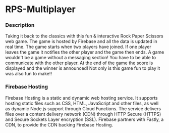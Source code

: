 # **RPS-Multiplayer**

### **Description**

Taking it back to the classics with this fun & interactive Rock Paper Scissors web game. The game is hosted by Firebase and all the data is updated in real time. The game starts when two players have joined. If one player leaves the game it notifies the other player and the game then ends. A game wouldn't be a game without a messaging section! You have to be able to communicate with the other player. At the end of the game the score is displayed and the winner is announced! Not only is this game fun to play it was also fun to make!!




### **Firebase Hosting**
Firebase Hosting is a static and dynamic web hosting service. It supports hosting static files such as CSS, HTML, JavaScript and other files, as well as dynamic Node.js support through Cloud Functions. The service delivers files over a content delivery network (CDN) through HTTP Secure (HTTPS) and Secure Sockets Layer encryption (SSL). Firebase partners with Fastly, a CDN, to provide the CDN backing Firebase Hosting. 
